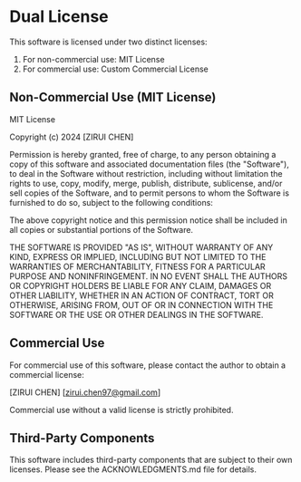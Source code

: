 # Dual License

This software is licensed under two distinct licenses:

1. For non-commercial use: MIT License
2. For commercial use: Custom Commercial License

## Non-Commercial Use (MIT License)

MIT License

Copyright (c) 2024 [ZIRUI CHEN]

Permission is hereby granted, free of charge, to any person obtaining a copy
of this software and associated documentation files (the "Software"), to deal
in the Software without restriction, including without limitation the rights
to use, copy, modify, merge, publish, distribute, sublicense, and/or sell
copies of the Software, and to permit persons to whom the Software is
furnished to do so, subject to the following conditions:

The above copyright notice and this permission notice shall be included in all
copies or substantial portions of the Software.

THE SOFTWARE IS PROVIDED "AS IS", WITHOUT WARRANTY OF ANY KIND, EXPRESS OR
IMPLIED, INCLUDING BUT NOT LIMITED TO THE WARRANTIES OF MERCHANTABILITY,
FITNESS FOR A PARTICULAR PURPOSE AND NONINFRINGEMENT. IN NO EVENT SHALL THE
AUTHORS OR COPYRIGHT HOLDERS BE LIABLE FOR ANY CLAIM, DAMAGES OR OTHER
LIABILITY, WHETHER IN AN ACTION OF CONTRACT, TORT OR OTHERWISE, ARISING FROM,
OUT OF OR IN CONNECTION WITH THE SOFTWARE OR THE USE OR OTHER DEALINGS IN THE
SOFTWARE.

## Commercial Use

For commercial use of this software, please contact the author to obtain a commercial license:

[ZIRUI CHEN]
[zirui.chen97@gmail.com]

Commercial use without a valid license is strictly prohibited.

## Third-Party Components

This software includes third-party components that are subject to their own licenses. Please see the ACKNOWLEDGMENTS.md file for details.